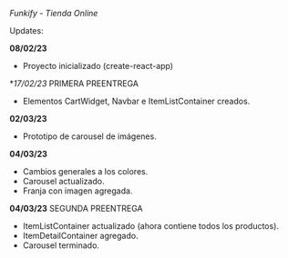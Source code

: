 *Funkify - Tienda Online*

Updates:

**08/02/23**
  - Proyecto inicializado (create-react-app)

**17/02/23* PRIMERA PREENTREGA
  - Elementos CartWidget, Navbar e ItemListContainer creados.

**02/03/23**
  - Prototipo de carousel de imágenes.
  
**04/03/23**
  - Cambios generales a los colores.
  - Carousel actualizado.
  - Franja con imagen agregada.
  
**04/03/23** SEGUNDA PREENTREGA
  - ItemListContainer actualizado (ahora contiene todos los productos).
  - ItemDetailContainer agregado.
  - Carousel terminado.
